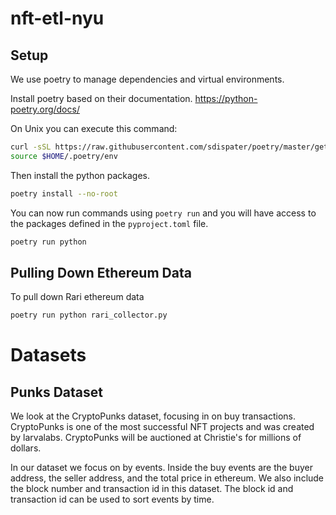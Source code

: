 # nft-etl-nyu

## Setup
We use poetry to manage dependencies and virtual environments.

Install poetry based on their documentation.
https://python-poetry.org/docs/

On Unix you can execute this command:
```bash
curl -sSL https://raw.githubusercontent.com/sdispater/poetry/master/get-poetry.py | python
source $HOME/.poetry/env
```

Then install the python packages.
```bash
poetry install --no-root
```

You can now run commands using `poetry run` and you will have access to the packages defined in the `pyproject.toml` file.
```bash
poetry run python
```

## Pulling Down Ethereum Data
To pull down Rari ethereum data
```bash
poetry run python rari_collector.py
```

# Datasets

## Punks Dataset
We look at the CryptoPunks dataset, focusing in on buy transactions. CryptoPunks is one of the most successful NFT projects and was created by larvalabs. CryptoPunks will be auctioned at Christie's for millions of dollars.

In our dataset we focus on by events. Inside the buy events are the buyer address, the seller address, and the total price in ethereum. We also include the block number and transaction id in this dataset. The block id and transaction id can be used to sort events by time.